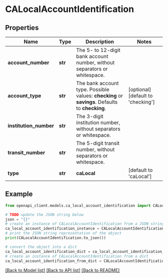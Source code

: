 # CALocalAccountIdentification


## Properties

Name | Type | Description | Notes
------------ | ------------- | ------------- | -------------
**account_number** | **str** | The 5- to 12-digit bank account number, without separators or whitespace. | 
**account_type** | **str** | The bank account type.  Possible values: **checking** or **savings**. Defaults to **checking**. | [optional] [default to 'checking']
**institution_number** | **str** | The 3-digit institution number, without separators or whitespace. | 
**transit_number** | **str** | The 5-digit transit number, without separators or whitespace. | 
**type** | **str** | **caLocal** | [default to 'caLocal']

## Example

```python
from openapi_client.models.ca_local_account_identification import CALocalAccountIdentification

# TODO update the JSON string below
json = "{}"
# create an instance of CALocalAccountIdentification from a JSON string
ca_local_account_identification_instance = CALocalAccountIdentification.from_json(json)
# print the JSON string representation of the object
print(CALocalAccountIdentification.to_json())

# convert the object into a dict
ca_local_account_identification_dict = ca_local_account_identification_instance.to_dict()
# create an instance of CALocalAccountIdentification from a dict
ca_local_account_identification_from_dict = CALocalAccountIdentification.from_dict(ca_local_account_identification_dict)
```
[[Back to Model list]](../README.md#documentation-for-models) [[Back to API list]](../README.md#documentation-for-api-endpoints) [[Back to README]](../README.md)


